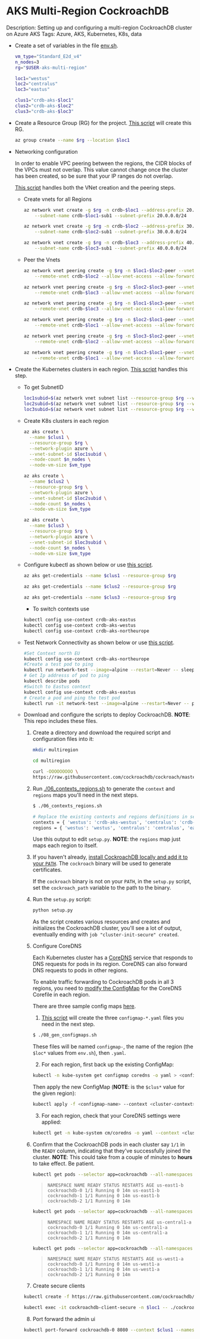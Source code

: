 # AKS Multi-Region CockroachDB

Description: Setting up and configuring a multi-region CockroachDB cluster on Azure AKS
Tags: Azure, AKS, Kubernetes, K8s, data

- Create a set of variables in the file [env.sh](./env.sh).

    ```bash
    vm_type="Standard_E2d_v4"
    n_nodes=3
    rg="$USER-aks-multi-region"

    loc1="westus"
    loc2="centralus"
    loc3="eastus"

    clus1="crdb-aks-$loc1"
    clus2="crdb-aks-$loc2"
    clus3="crdb-aks-$loc3"
    ```

- Create a Resource Group (RG) for the project. [This script](./01_create_rg.sh) will create this RG.

    ```bash
    az group create --name $rg --location $loc1
    ```

- Networking configuration

    In order to enable VPC peering between the regions, the CIDR blocks of the
    VPCs must not overlap. This value cannot change once the cluster has been
    created, so be sure that your IP ranges do not overlap.

    [This script](./02_network.sh) handles both the VNet creation and the peering steps.

    - Create vnets for all Regions

        ```bash
        az network vnet create -g $rg -n crdb-$loc1 --address-prefix 20.0.0.0/16 \
            --subnet-name crdb-$loc1-sub1 --subnet-prefix 20.0.0.0/24
        ```

        ```bash
        az network vnet create -g $rg -n crdb-$loc2 --address-prefix 30.0.0.0/16 \
            --subnet-name crdb-$loc2-sub1 --subnet-prefix 30.0.0.0/24
        ```

        ```bash
        az network vnet create -g $rg -n crdb-$loc3 --address-prefix 40.0.0.0/24 \
            --subnet-name crdb-$loc3-sub1 --subnet-prefix 40.0.0.0/24
        ```

    - Peer the Vnets

        ```bash
        az network vnet peering create -g $rg -n $loc1-$loc2-peer --vnet-name crdb-$loc1 \
            --remote-vnet crdb-$loc2 --allow-vnet-access --allow-forwarded-traffic --allow-gateway-transit
        ```

        ```bash
        az network vnet peering create -g $rg -n $loc2-$loc3-peer --vnet-name crdb-$loc2 \
            --remote-vnet crdb-$loc3 --allow-vnet-access --allow-forwarded-traffic --allow-gateway-transit
        ```

        ```bash
        az network vnet peering create -g $rg -n $loc1-$loc3-peer --vnet-name crdb-$loc1 \
            --remote-vnet crdb-$loc3 --allow-vnet-access --allow-forwarded-traffic --allow-gateway-transit
        ```

        ```bash
        az network vnet peering create -g $rg -n $loc2-$loc1-peer --vnet-name crdb-$loc2 \
            --remote-vnet crdb-$loc1 --allow-vnet-access --allow-forwarded-traffic --allow-gateway-transit
        ```

        ```bash
        az network vnet peering create -g $rg -n $loc3-$loc2-peer --vnet-name crdb-$loc3 \
            --remote-vnet crdb-$loc2 --allow-vnet-access --allow-forwarded-traffic --allow-gateway-transit
        ```

        ```bash
        az network vnet peering create -g $rg -n $loc3-$loc1-peer --vnet-name crdb-$loc3 \
            --remote-vnet crdb-$loc1 --allow-vnet-access --allow-forwarded-traffic --allow-gateway-transit
        ```

- Create the Kubernetes clusters in each region.  [This script](./03_k8s_clusters.sh) handles this step.
    - To get SubnetID

        ```bash
        loc1subid=$(az network vnet subnet list --resource-group $rg --vnet-name crdb-$loc1 | jq -r '.[].id')
        loc2subid=$(az network vnet subnet list --resource-group $rg --vnet-name crdb-$loc2 | jq -r '.[].id')
        loc3subid=$(az network vnet subnet list --resource-group $rg --vnet-name crdb-$loc3 | jq -r '.[].id')
        ```

    - Create K8s clusters in each region

        ```bash
        az aks create \
          --name $clus1 \
          --resource-group $rg \
          --network-plugin azure \
          --vnet-subnet-id $loc1subid \
          --node-count $n_nodes \
          --node-vm-size $vm_type
        ```

        ```bash
        az aks create \
          --name $clus2 \
          --resource-group $rg \
          --network-plugin azure \
          --vnet-subnet-id $loc2subid \
          --node-count $n_nodes \
          --node-vm-size $vm_type
        ```

        ```bash
        az aks create \
          --name $clus3 \
          --resource-group $rg \
          --network-plugin azure \
          --vnet-subnet-id $loc3subid \
          --node-count $n_nodes \
          --node-vm-size $vm_type
        ```

    - Configure kubectl as shown below or use [this script](./04_get_credentials.sh).

        ```bash
        az aks get-credentials --name $clus1 --resource-group $rg
        ```

        ```bash
        az aks get-credentials --name $clus2 --resource-group $rg
        ```

        ```bash
        az aks get-credentials --name $clus3 --resource-group $rg
        ```

        - To switch contexts use

        ```bash
        kubectl config use-context crdb-aks-eastus
        kubectl config use-context crdb-aks-westus
        kubectl config use-context crdb-aks-northeurope
        ```

    - Test Network Connectivity as shown below or use [this script](./05_ping_test.sh).

        ```bash
        #Set Context north EU
        kubectl config use-context crdb-aks-northeurope
        #Create a test pod to ping
        kubectl run network-test --image=alpine --restart=Never -- sleep 999999
        # Get Ip addresss of pod to ping
        kubectl describe pods
        #Switch to Eastus context
        kubectl config use-context crdb-aks-eastus
        # Create a pod and ping the test pod
        kubectl run -it network-test --image=alpine --restart=Never -- ping 40.0.0.4
        ```

    - Download and configure the scripts to deploy CockroachDB. **NOTE**: This repo includes these files.
        1. Create a directory and download the required script and configuration files into it:   

            ```bash
            mkdir multiregion
            ```

            ```bash
            cd multiregion
            ```

            ```bash
            curl -OOOOOOOOO \
            https://raw.githubusercontent.com/cockroachdb/cockroach/master/cloud/kubernetes/multiregion/{README.md,client-secure.yaml,cluster-init-secure.yaml,cockroachdb-statefulset-secure.yaml,dns-lb.yaml,example-app-secure.yaml,external-name-svc.yaml,setup.py,teardown.py}
            ```

        2. Run [./06_contexts_regions.sh](./06_contexts_regions.sh) to generate the `context` and `regions` maps you'll need in the next steps.

            ```bash
            $ ./06_contexts_regions.sh 

            # Replace the existing contexts and regions definitions in setup.py with these:
            contexts = { 'westus': 'crdb-aks-westus', 'centralus': 'crdb-aks-centralus', 'eastus': 'crdb-aks-eastus' }
            regions = { 'westus': 'westus', 'centralus': 'centralus', 'eastus': 'eastus' }

            ```

            Use this output to edit `setup.py`.  **NOTE**: the `regions` map just maps each region to itself.

        3. If you haven't already, [install CockroachDB locally and add it to your `PATH`](https://www.cockroachlabs.com/docs/v20.1/install-cockroachdb). The `cockroach` binary will be used to generate certificates.

            If the `cockroach` binary is not on your `PATH`, in the `setup.py` script, set the `cockroach_path` variable to the path to the binary.

        4. Run the `setup.py` script: 

            ```bash
            python setup.py
            ```

            As the script creates various resources and creates and initializes the CockroachDB cluster, you'll see a lot of output, eventually ending with `job "cluster-init-secure" created`.

        5. Configure CoreDNS
            
            Each Kubernetes cluster has a [CoreDNS](https://coredns.io/) service that responds to DNS requests for pods in its region. CoreDNS can also forward DNS requests to pods in other regions.

            To enable traffic forwarding to CockroachDB pods in all 3 regions, you need to [modify the ConfigMap](https://kubernetes.io/docs/tasks/administer-cluster/dns-custom-nameservers/#coredns-configmap-options) for the CoreDNS Corefile in each region.

            There are three sample config maps [here](./EXAMPLE).

            1. [This script](./08_gen_configmaps.sh) will create the three `configmap-*.yaml` files you need in the next step.

            ```bash
            $ ./08_gen_configmaps.sh
            ```

            These files will be named `configmap-`, the name of the region (the `$loc*` values from `env.sh`), then `.yaml`.

            2. For each region, first back up the existing ConfigMap:  

            ```bash
            kubectl -n kube-system get configmap coredns -o yaml > <configmap-backup-name>
            ```

            Then apply the new ConfigMap (**NOTE**: <cluster-context> is the `$clus*` value for the given region):

            ```bash
            kubectl apply -f <configmap-name> --context <cluster-context>
            ```

            3. For each region, check that your CoreDNS settings were applied: 

            ```bash
            kubectl get -n kube-system cm/coredns -o yaml --context <cluster-context>
            ```

        6. Confirm that the CockroachDB pods in each cluster say `1/1` in
           the `READY` column, indicating that they've successfully joined the
           cluster.  **NOTE**: This could take from a couple of minutes to **hours**
           to take effect.  Be patient.

            ```bash
            kubectl get pods --selector app=cockroachdb --all-namespaces --context <cluster-context-1>
            ```

            > `NAMESPACE NAME READY STATUS RESTARTS AGE
            us-east1-b cockroachdb-0 1/1 Running 0 14m
            us-east1-b cockroachdb-1 1/1 Running 0 14m
            us-east1-b cockroachdb-2 1/1 Running 0 14m`

            ```bash
            kubectl get pods --selector app=cockroachdb --all-namespaces --context <cluster-context-2>
            ```

            > `NAMESPACE NAME READY STATUS RESTARTS AGE
            us-central1-a cockroachdb-0 1/1 Running 0 14m
            us-central1-a cockroachdb-1 1/1 Running 0 14m
            us-central1-a cockroachdb-2 1/1 Running 0 14m`

            ```bash
            kubectl get pods --selector app=cockroachdb --all-namespaces --context <cluster-context-3>
            ```

            > `NAMESPACE NAME READY STATUS RESTARTS AGE
            us-west1-a cockroachdb-0 1/1 Running 0 14m
            us-west1-a cockroachdb-1 1/1 Running 0 14m
            us-west1-a cockroachdb-2 1/1 Running 0 14m`


        7. Create secure clients

        ```bash
        kubectl create -f https://raw.githubusercontent.com/cockroachdb/cockroach/master/cloud/kubernetes/multiregion/client-secure.yaml --namespace $loc1
        ```

        ```bash
        kubectl exec -it cockroachdb-client-secure -n $loc1 -- ./cockroach sql --certs-dir=/cockroach-certs --host=cockroachdb-public
        ```

        8. Port forward the admin ui

        ```bash
        kubectl port-forward cockroachdb-0 8080 --context $clus1 --namespace $loc1
        ```

